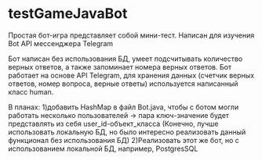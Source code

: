 # testGameJavaBot
Простая бот-игра представляет собой мини-тест. Написан для изучения Bot API мессенджера Telegram

Бот написан без использования БД, умеет подсчитывать количество верных ответов, а также запоминает номера верных ответов.
Бот работает на основе API Telegram, для хранения данных (счетчик верных ответов, номер вопроса, верные ответы) используется написанный класс human.

В планах:
1)добавить HashMap в файл Bot.java, чтобы с ботом могли работать несколько пользователей -> пара ключ-значение будет представлять из себя user_id-объект_класса
(Конечно, лучше использовать локальную БД, но было интересно реализовать данный функционал без использования БД)
2)Реализовать этот же бот, но с использованием локальной БД, например, PostgresSQL
